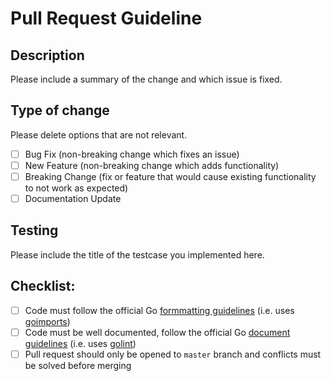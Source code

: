 # Pull Request Guideline

## Description

Please include a summary of the change and which issue is fixed. 

## Type of change

Please delete options that are not relevant.

- [ ] Bug Fix (non-breaking change which fixes an issue)
- [ ] New Feature (non-breaking change which adds functionality)
- [ ] Breaking Change (fix or feature that would cause existing functionality to not work as expected)
- [ ] Documentation Update

## Testing

Please include the title of the testcase you implemented here.

## Checklist:

- [ ] Code must follow the official Go [formmatting guidelines](https://golang.org/doc/effective_go.html#formatting) (i.e. uses [goimports](https://godoc.org/golang.org/x/tools/cmd/goimports))
- [ ] Code must be well documented, follow the official Go [document guidelines](https://golang.org/doc/effective_go.html#commentary) (i.e. uses [golint](https://github.com/golang/lint))
- [ ] Pull request should only be opened to `master` branch and conflicts must be solved before merging
